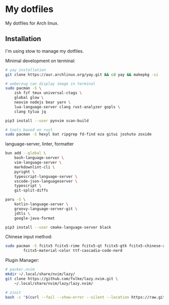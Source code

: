 # My dotfiles

My dotfiles for Arch linux.

## Installation

I'm using stow to manage my dotfiles.

Minimal development on terminal:

```bash
# yay installation
git clone https://aur.archlinux.org/yay.git && cd yay && makepkg -si

# ueberzug can display image in terminal
sudo pacman -S \
    zsh fzf tmux universal-ctags \
    global glow \
    neovim nodejs bear yarn \
    lua-language-server clang rust-analyzer gopls \
    clang tylua jq

pip3 install --user pynvim scan-build

# tools based on rust
sudo pacman -S hexyl bat ripgrep fd-find eza gitui joshuto zoxide
```

language-server, linter, formatter

```bash
bun add --global \
    bash-language-server \
    vim-language-server \
    markdownlint-cli \
    pyright \
    typescript-language-server \
    vscode-json-languageserver \
    typescript \
    git-split-diffs

paru -S \
    kotlin-language-server \
    groovy-language-server-git \
    jdtls \
    google-java-format

pip3 install --user cmake-language-server black
```

Chinese input method:

```bash
sudo pacman -S fcitx5 fcitx5-rime fcitx5-qt fcitx5-gtk fcitx5-chinese-addons \
        fcitx5-material-color ttf-cascadia-code-nerd
```

Plugin Manager:

```bash
# packer.nvim
mkdir ~/.local/share/nvim/lazy/
git clone https://github.com/folke/lazy.nvim.git \
    ~/.local/share/nvim/lazy/lazy.nvim/

# zinit
bash -c "$(curl --fail --show-error --silent --location https://raw.githubusercontent.com/zdharma-continuum/zinit/HEAD/scripts/install.sh)"
```
